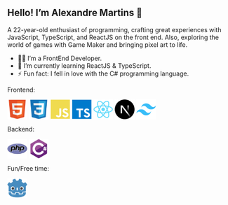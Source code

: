 ## Hello! I’m Alexandre Martins 👋
A 22-year-old enthusiast of programming, crafting great experiences with JavaScript, TypeScript, and ReactJS on the front end. Also, exploring the world of games with Game Maker and bringing pixel art to life.

- 👨‍🎓 I’m a FrontEnd Developer.
- 🌱 I’m currently learning ReactJS & TypeScript.
- ⚡ Fun fact: I fell in love with the C# programming language.

Frontend:
<div style="display: inline-block">
  <img align="center" alt="HTML5" height="45" width="45" src="https://raw.githubusercontent.com/devicons/devicon/master/icons/html5/html5-original.svg">
  <img align="center" alt="CSS3" height="45" width="45" src="https://raw.githubusercontent.com/devicons/devicon/master/icons/css3/css3-original.svg">
  <img align="center" alt="JavaScript" height="45" width="45" src="https://raw.githubusercontent.com/devicons/devicon/master/icons/javascript/javascript-plain.svg">
  <img align="center" alt="TypeScript" height="45" width="45" src="https://raw.githubusercontent.com/devicons/devicon/master/icons/typescript/typescript-plain.svg">
  <img align="center" alt="ReactJS" height="45" width="45" src="https://raw.githubusercontent.com/devicons/devicon/master/icons/react/react-original.svg">
  <img align="center" alt="Next.js" height="45" width="45" src="https://raw.githubusercontent.com/devicons/devicon/master/icons/nextjs/nextjs-original.svg">
  <img align="center" alt="TailwindCSS" height="45" width="45" src="https://raw.githubusercontent.com/devicons/devicon/master/icons/tailwindcss/tailwindcss-original.svg">
</div>

Backend:
<div style="display: inline-block">
  <img align="center" alt="PHP" height="45" width="45" src="https://raw.githubusercontent.com/devicons/devicon/master/icons/php/php-original.svg">
  <img align="center" alt="C#" height="45" width="45" src="https://raw.githubusercontent.com/devicons/devicon/master/icons/csharp/csharp-original.svg">
</div>

Fun/Free time:
<div style="display: inline-block">
  <img align="center" alt="Godot" height="45" width="45" src="https://raw.githubusercontent.com/devicons/devicon/master/icons/godot/godot-original.svg">
</div>
<!--
**gafanhotoalexandre/gafanhotoalexandre** is a ✨ _special_ ✨ repository because its `README.md` (this file) appears on your GitHub profile.

Here are some ideas to get you started:

- 🔭 I’m currently working on ...
- 🌱 I’m currently learning ...
- 👯 I’m looking to collaborate on ...
- 🤔 I’m looking for help with ...
- 💬 Ask me about ...
- 📫 How to reach me: ...
- 😄 Pronouns: ...
- ⚡ Fun fact: ...
-->

